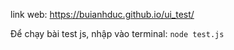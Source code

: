 link web: https://buianhduc.github.io/ui_test/

Để chạy bài test js, nhập vào terminal:
`node test.js`
